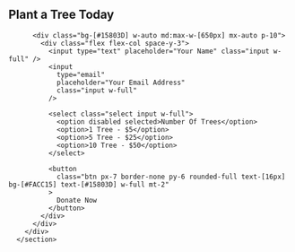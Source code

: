  <section class="bg-[#166534] py-5 md:py-[100px] md:px-[390px]">
        <div>
          <h1 class="text-3xl text-white text-center mb-[40px]">
            Plant a Tree Today
          </h1>

          <div class="bg-[#15803D] w-auto md:max-w-[650px] mx-auto p-10">
            <div class="flex flex-col space-y-3">
              <input type="text" placeholder="Your Name" class="input w-full" />
              <input
                type="email"
                placeholder="Your Email Address"
                class="input w-full"
              />

              <select class="select input w-full">
                <option disabled selected>Number Of Trees</option>
                <option>1 Tree - $5</option>
                <option>5 Tree - $25</option>
                <option>10 Tree - $50</option>
              </select>

              <button
                class="btn px-7 border-none py-6 rounded-full text-[16px] bg-[#FACC15] text-[#15803D] w-full mt-2"
              >
                Donate Now
              </button>
            </div>
          </div>
        </div>
      </section>

